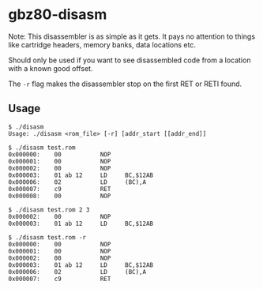 # gbz80-disasm
Note: This disassembler is as simple as it gets. It pays no attention to things like cartridge headers, memory banks, data locations etc.

Should only be used if you want to see disassembled code from a location with a known good offset.

The `-r` flag makes the disassembler stop on the first RET or RETI found.

## Usage

```
$ ./disasm 
Usage: ./disasm <rom_file> [-r] [addr_start [[addr_end]]

$ ./disasm test.rom 
0x000000:    00           NOP
0x000001:    00           NOP
0x000002:    00           NOP
0x000003:    01 ab 12     LD     BC,$12AB
0x000006:    02           LD     (BC),A
0x000007:    c9           RET
0x000008:    00           NOP

$ ./disasm test.rom 2 3
0x000002:    00           NOP
0x000003:    01 ab 12     LD     BC,$12AB

$ ./disasm test.rom -r
0x000000:    00           NOP
0x000001:    00           NOP
0x000002:    00           NOP
0x000003:    01 ab 12     LD     BC,$12AB
0x000006:    02           LD     (BC),A
0x000007:    c9           RET
```
